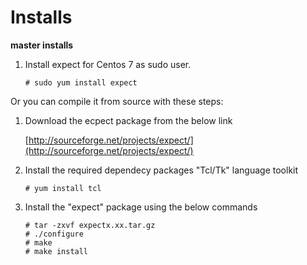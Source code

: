  # Installs
**master installs**

 1. Install expect for Centos 7 as sudo user.
 
     
		# sudo yum install expect

     

Or you can compile it from source with these steps:
1) Download the ecpect package from the below link

	[http://sourceforge.net/projects/expect/](http://sourceforge.net/projects/expect/)
2) Install the required dependecy packages "Tcl/Tk" language toolkit


       # yum install tcl

3) Install the "expect" package using the below commands
  

       # tar -zxvf expectx.xx.tar.gz
       # ./configure
       # make
       # make install


<!--stackedit_data:
eyJoaXN0b3J5IjpbLTE1Mzk1NzM2NjFdfQ==
-->